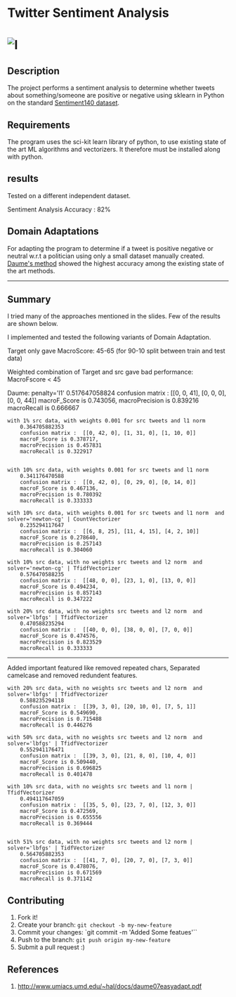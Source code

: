 # Twitter Sentiment Analysis
![l](https://cloud.githubusercontent.com/assets/5080310/13754529/5c0ebdd2-ea3d-11e5-892c-db4a6122cb2d.png)
==========================================

## Description ##
The project performs a sentiment analysis to determine whether tweets about something/someone are positive or negative using sklearn in Python on the standard [Sentiment140 dataset](http://help.sentiment140.com/for-students/).

## Requirements ##
The program uses the sci-kit learn library of python, to use existing state of the art ML algorithms and vectorizers. It therefore must be installed along with python. 


## results ##
Tested on a different independent dataset.

Sentiment Analysis Accuracy : 82%


## Domain Adaptations ##
For adapting the program to determine if a tweet is positive negative or neutral w.r.t a politician using only a small dataset manually created. [Daume's method](http://www.umiacs.umd.edu/~hal/docs/daume07easyadapt.pdf) showed the highest accuracy among the existing state of the art methods. 




------------------------------------------------------------------------------------------------------------------------

## Summary



I tried many of the approaches mentioned in the slides. Few of the results are shown below. 

I implemented and tested the following variants of Domain Adaptation.

Target only gave 
	MacroScore: 45-65 (for 90-10 split between train and test data)

Weighted combination of Target and src gave bad performance:
	MacroFscore < 45


Daume: 
	penalty='l1'
		0.517647058824
		confusion matrix :  [[0, 0, 41], [0, 0, 0], [0, 0, 44]]
		macroF_Score is 0.743056, 
		macroPrecision is 0.839216
		macroRecall is 0.666667

	with 1% src data, with weights 0.001 for src tweets and l1 norm
		0.364705882353
		confusion matrix :  [[0, 42, 0], [1, 31, 0], [1, 10, 0]]
		macroF_Score is 0.378717, 
		macroPrecision is 0.457831
		macroRecall is 0.322917


	with 10% src data, with weights 0.001 for src tweets and l1 norm  
		0.341176470588
		confusion matrix :  [[0, 42, 0], [0, 29, 0], [0, 14, 0]]
		macroF_Score is 0.467136, 
		macroPrecision is 0.780392
		macroRecall is 0.333333

	with 10% src data, with weights 0.001 for src tweets and l1 norm  and solver='newton-cg' | CountVectorizer
		0.235294117647
		confusion matrix :  [[6, 8, 25], [11, 4, 15], [4, 2, 10]]
		macroF_Score is 0.278640, 
		macroPrecision is 0.257143
		macroRecall is 0.304060

	with 10% src data, with no weights src tweets and l2 norm  and solver='newton-cg' | TfidfVectorizer
		0.576470588235
		confusion matrix :  [[48, 0, 0], [23, 1, 0], [13, 0, 0]]
		macroF_Score is 0.494234, 
		macroPrecision is 0.857143
		macroRecall is 0.347222

	with 20% src data, with no weights src tweets and l2 norm  and solver='lbfgs' | TfidfVectorizer
		0.470588235294
		confusion matrix :  [[40, 0, 0], [38, 0, 0], [7, 0, 0]]
		macroF_Score is 0.474576, 
		macroPrecision is 0.823529
		macroRecall is 0.333333

----------------------------------------------------------------------------------------------------
Added important featured like removed repeated chars, Separated camelcase and removed redundent features.

	with 20% src data, with no weights src tweets and l2 norm  and solver='lbfgs' | TfidfVectorizer
		0.588235294118
		confusion matrix :  [[39, 3, 0], [20, 10, 0], [7, 5, 1]]
		macroF_Score is 0.549690, 
		macroPrecision is 0.715488
		macroRecall is 0.446276

	with 50% src data, with no weights src tweets and l2 norm  and solver='lbfgs' | TfidfVectorizer
		0.552941176471
		confusion matrix :  [[39, 3, 0], [21, 8, 0], [10, 4, 0]]
		macroF_Score is 0.509440, 
		macroPrecision is 0.696825
		macroRecall is 0.401478

	with 10% src data, with no weights src tweets and l1 norm | TfidfVectorizer
		0.494117647059
		confusion matrix :  [[35, 5, 0], [23, 7, 0], [12, 3, 0]]
		macroF_Score is 0.472569, 
		macroPrecision is 0.655556
		macroRecall is 0.369444


	with 51% src data, with no weights src tweets and l2 norm | solver='lbfgs' | TidfVectorizer
		0.564705882353
		confusion matrix :  [[41, 7, 0], [20, 7, 0], [7, 3, 0]]
		macroF_Score is 0.478076, 
		macroPrecision is 0.671569
		macroRecall is 0.371142

## Contributing

1. Fork it!
2. Create your branch: `git checkout -b my-new-feature`
3. Commit your changes: `git commit -m 'Added Some featues'``
4. Push to the branch: 	`git push origin my-new-feature`
5. Submit a pull request :)

## References

1. http://www.umiacs.umd.edu/~hal/docs/daume07easyadapt.pdf
